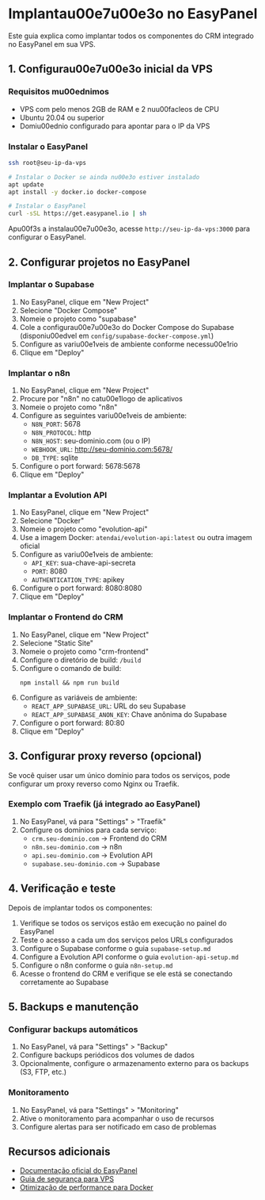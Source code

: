 # Implantau00e7u00e3o no EasyPanel

Este guia explica como implantar todos os componentes do CRM integrado no EasyPanel em sua VPS.

## 1. Configurau00e7u00e3o inicial da VPS

### Requisitos mu00ednimos

- VPS com pelo menos 2GB de RAM e 2 nuu00facleos de CPU
- Ubuntu 20.04 ou superior
- Domiu00ednio configurado para apontar para o IP da VPS

### Instalar o EasyPanel

```bash
ssh root@seu-ip-da-vps

# Instalar o Docker se ainda nu00e3o estiver instalado
apt update
apt install -y docker.io docker-compose

# Instalar o EasyPanel
curl -sSL https://get.easypanel.io | sh
```

Apu00f3s a instalau00e7u00e3o, acesse `http://seu-ip-da-vps:3000` para configurar o EasyPanel.

## 2. Configurar projetos no EasyPanel

### Implantar o Supabase

1. No EasyPanel, clique em "New Project"
2. Selecione "Docker Compose"
3. Nomeie o projeto como "supabase"
4. Cole a configurau00e7u00e3o do Docker Compose do Supabase (disponiu00edvel em `config/supabase-docker-compose.yml`)
5. Configure as variu00e1veis de ambiente conforme necessu00e1rio
6. Clique em "Deploy"

### Implantar o n8n

1. No EasyPanel, clique em "New Project"
2. Procure por "n8n" no catu00e1logo de aplicativos
3. Nomeie o projeto como "n8n"
4. Configure as seguintes variu00e1veis de ambiente:
   - `N8N_PORT`: 5678
   - `N8N_PROTOCOL`: http
   - `N8N_HOST`: seu-dominio.com (ou o IP)
   - `WEBHOOK_URL`: http://seu-dominio.com:5678/
   - `DB_TYPE`: sqlite
5. Configure o port forward: 5678:5678
6. Clique em "Deploy"

### Implantar a Evolution API

1. No EasyPanel, clique em "New Project"
2. Selecione "Docker"
3. Nomeie o projeto como "evolution-api"
4. Use a imagem Docker: `atendai/evolution-api:latest` ou outra imagem oficial
5. Configure as variu00e1veis de ambiente:
   - `API_KEY`: sua-chave-api-secreta
   - `PORT`: 8080
   - `AUTHENTICATION_TYPE`: apikey
6. Configure o port forward: 8080:8080
7. Clique em "Deploy"

### Implantar o Frontend do CRM

1. No EasyPanel, clique em "New Project"
2. Selecione "Static Site"
3. Nomeie o projeto como "crm-frontend"
4. Configure o diretório de build: `/build`
5. Configure o comando de build: 
   ```
   npm install && npm run build
   ```
6. Configure as variáveis de ambiente:
   - `REACT_APP_SUPABASE_URL`: URL do seu Supabase
   - `REACT_APP_SUPABASE_ANON_KEY`: Chave anônima do Supabase
7. Configure o port forward: 80:80
8. Clique em "Deploy"

## 3. Configurar proxy reverso (opcional)

Se você quiser usar um único domínio para todos os serviços, pode configurar um proxy reverso como Nginx ou Traefik.

### Exemplo com Traefik (já integrado ao EasyPanel)

1. No EasyPanel, vá para "Settings" > "Traefik"
2. Configure os domínios para cada serviço:
   - `crm.seu-dominio.com` -> Frontend do CRM
   - `n8n.seu-dominio.com` -> n8n
   - `api.seu-dominio.com` -> Evolution API
   - `supabase.seu-dominio.com` -> Supabase

## 4. Verificação e teste

Depois de implantar todos os componentes:

1. Verifique se todos os serviços estão em execução no painel do EasyPanel
2. Teste o acesso a cada um dos serviços pelos URLs configurados
3. Configure o Supabase conforme o guia `supabase-setup.md`
4. Configure a Evolution API conforme o guia `evolution-api-setup.md`
5. Configure o n8n conforme o guia `n8n-setup.md`
6. Acesse o frontend do CRM e verifique se ele está se conectando corretamente ao Supabase

## 5. Backups e manutenção

### Configurar backups automáticos

1. No EasyPanel, vá para "Settings" > "Backup"
2. Configure backups periódicos dos volumes de dados
3. Opcionalmente, configure o armazenamento externo para os backups (S3, FTP, etc.)

### Monitoramento

1. No EasyPanel, vá para "Settings" > "Monitoring"
2. Ative o monitoramento para acompanhar o uso de recursos
3. Configure alertas para ser notificado em caso de problemas

## Recursos adicionais

- [Documentação oficial do EasyPanel](https://easypanel.io/docs)
- [Guia de segurança para VPS](https://www.digitalocean.com/community/tutorials/recommended-security-measures-for-linux-vps-cloud-servers)
- [Otimização de performance para Docker](https://docs.docker.com/config/containers/resource_constraints/)
